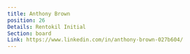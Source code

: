 ```yaml
---
title: Anthony Brown
position: 26
Details: Rentokil Initial
Section: board
Link: https://www.linkedin.com/in/anthony-brown-027b604/
---
```


